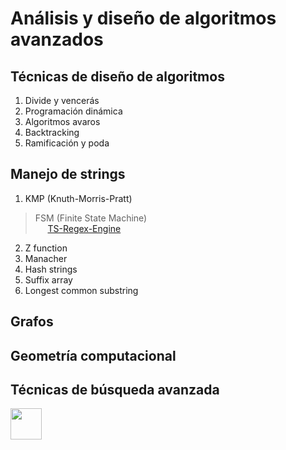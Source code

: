# Análisis y diseño de algoritmos avanzados

## Técnicas de diseño de algoritmos

1. Divide y vencerás
2. Programación dinámica
3. Algoritmos avaros
4. Backtracking
5. Ramificación y poda

## Manejo de strings

1. KMP (Knuth-Morris-Pratt) 

> FSM (Finite State Machine) <br>
  &nbsp;&nbsp;&nbsp;&nbsp; [TS-Regex-Engine](https://github.com/ArmandoRosasB/TS-Regex-Engine/branches)

2. Z function
3. Manacher
4. Hash strings
5. Suffix array
6. Longest common substring

## Grafos
## Geometría computacional
## Técnicas de búsqueda avanzada

<a href="https://github.com/RamonaNF/Algoritmos-avanzados/">
  <img height=50 src="https://contrib.rocks/image?repo=RamonaNF/Algoritmos-avanzados" />
</a>
